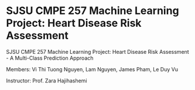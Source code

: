 # SJSU CMPE 257 Machine Learning Project: Heart Disease Risk Assessment
SJSU CMPE 257 Machine Learning Project: Heart Disease Risk Assessment - A Multi-Class Prediction Approach

Members:
Vi Thi Tuong Nguyen,
Lam Nguyen,
James Pham,
Le Duy Vu

Instructor: Prof. Zara Hajihashemi
